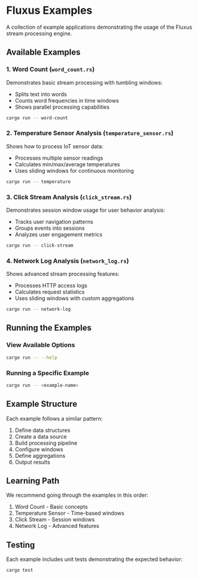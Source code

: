 # Fluxus Examples

A collection of example applications demonstrating the usage of the Fluxus stream processing engine.

## Available Examples

### 1. Word Count (`word_count.rs`)
Demonstrates basic stream processing with tumbling windows:
- Splits text into words
- Counts word frequencies in time windows
- Shows parallel processing capabilities
```bash
cargo run -- word-count
```

### 2. Temperature Sensor Analysis (`temperature_sensor.rs`)
Shows how to process IoT sensor data:
- Processes multiple sensor readings
- Calculates min/max/average temperatures
- Uses sliding windows for continuous monitoring
```bash
cargo run -- temperature
```

### 3. Click Stream Analysis (`click_stream.rs`)
Demonstrates session window usage for user behavior analysis:
- Tracks user navigation patterns
- Groups events into sessions
- Analyzes user engagement metrics
```bash
cargo run -- click-stream
```

### 4. Network Log Analysis (`network_log.rs`)
Shows advanced stream processing features:
- Processes HTTP access logs
- Calculates request statistics
- Uses sliding windows with custom aggregations
```bash
cargo run -- network-log
```

## Running the Examples

### View Available Options
```bash
cargo run -- --help
```

### Running a Specific Example
```bash
cargo run -- <example-name>
```

## Example Structure

Each example follows a similar pattern:
1. Define data structures
2. Create a data source
3. Build processing pipeline
4. Configure windows
5. Define aggregations
6. Output results

## Learning Path

We recommend going through the examples in this order:
1. Word Count - Basic concepts
2. Temperature Sensor - Time-based windows
3. Click Stream - Session windows
4. Network Log - Advanced features

## Testing

Each example includes unit tests demonstrating the expected behavior:
```bash
cargo test
```